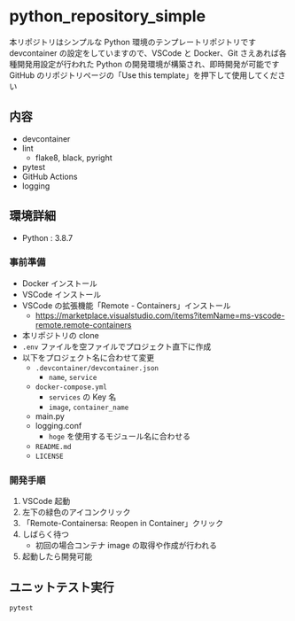 # python_repository_simple

本リポジトリはシンプルな Python 環境のテンプレートリポジトリです
devcontainer の設定をしていますので、VSCode と Docker、Git さえあれば各種開発用設定が行われた Python の開発環境が構築され、即時開発が可能です
GitHub のリポジトリページの「Use this template」を押下して使用してください

## 内容

- devcontainer
- lint
  - flake8, black, pyright
- pytest
- GitHub Actions
- logging

## 環境詳細

- Python : 3.8.7

### 事前準備

- Docker インストール
- VSCode インストール
- VSCode の拡張機能「Remote - Containers」インストール
  - https://marketplace.visualstudio.com/items?itemName=ms-vscode-remote.remote-containers
- 本リポジトリの clone
- `.env` ファイルを空ファイルでプロジェクト直下に作成
- 以下をプロジェクト名に合わせて変更
  - `.devcontainer/devcontainer.json`
    - `name`, `service`
  - `docker-compose.yml`
    - `services` の Key 名
    - `image`, `container_name`
  - main.py
  - logging.conf
    - `hoge` を使用するモジュール名に合わせる
  - `README.md`
  - `LICENSE`

### 開発手順

1. VSCode 起動
2. 左下の緑色のアイコンクリック
3. 「Remote-Containersa: Reopen in Container」クリック
4. しばらく待つ
   - 初回の場合コンテナ image の取得や作成が行われる
5. 起動したら開発可能

## ユニットテスト実行

```
pytest
```
